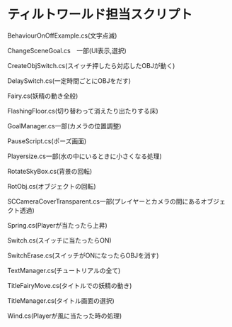 # ティルトワールド担当スクリプト
BehaviourOnOffExample.cs(文字点滅)

ChangeSceneGoal.cs　一部(UI表示,選択)

CreateObjSwitch.cs(スイッチ押したら対応したOBJが動く)

DelaySwitch.cs(一定時間ごとにOBJをだす)

Fairy.cs(妖精の動き全般)

FlashingFloor.cs(切り替わって消えたり出たりする床)

GoalManager.cs一部(カメラの位置調整)

PauseScript.cs(ポーズ画面)

Playersize.cs一部(水の中にいるときに小さくなる処理)

RotateSkyBox.cs(背景の回転)

RotObj.cs(オブジェクトの回転)

SCCameraCoverTransparent.cs一部(プレイヤーとカメラの間にあるオブジェクト透過)

Spring.cs(Playerが当たったら上昇)

Switch.cs(スイッチに当たったらON)

SwitchErase.cs(スイッチがONになったらOBJを消す)

TextManager.cs(チュートリアルの全て)

TitleFairyMove.cs(タイトルでの妖精の動き)

TitleManager.cs(タイトル画面の選択)

Wind.cs(Playerが風に当たった時の処理)
